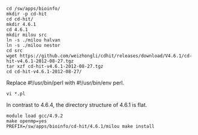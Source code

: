 
    cd /sw/apps/bioinfo/
    mkdir -p cd-hit
    cd cd-hit/
    mkdir 4.6.1
    cd 4.6.1
    mkdir milou src
    ln -s ./milou halvan
    ln -s ./milou nestor
    cd src
    wget https://github.com/weizhongli/cdhit/releases/download/V4.6.1/cd-hit-v4.6.1-2012-08-27.tgz
    tar xzf cd-hit-v4.6.1-2012-08-27.tgz 
    cd cd-hit-v4.6.1-2012-08-27/

Replace #!/usr/bin/perl with #!/usr/bin/env perl.

    vi *.pl

In contrast to 4.6.4, the directory structure of 4.6.1 is flat.

    module load gcc/4.9.2
    make openmp=yes
    PREFIX=/sw/apps/bioinfo/cd-hit/4.6.1/milou make install

